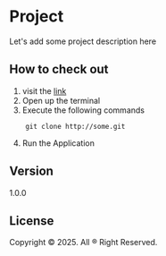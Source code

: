 # Project
Let's add some project description here

## How to check out
1. visit the [link](http://google.com)
2. Open up the terminal
3. Execute the following commands
```aiignore
    git clone http://some.git
```
4. Run the Application

## Version
1.0.0

## License
Copyright &copy; 2025. All &reg; Right Reserved.